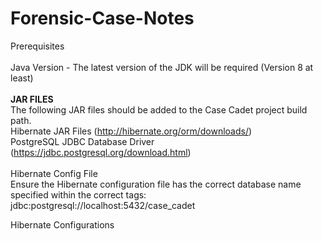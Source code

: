 # Forensic-Case-Notes

Prerequisites <br /><br />
Java Version - The latest version of the JDK will be required (Version 8 at least)<br /><br />
<b>JAR FILES</b><br />
The following JAR files should be added to the Case Cadet project build path.<br />
Hibernate JAR Files (http://hibernate.org/orm/downloads/)<br />
PostgreSQL JDBC Database Driver (https://jdbc.postgresql.org/download.html)
<br /><br />
Hibernate Config File<br />
Ensure the Hibernate configuration file has the correct database name specified within the correct tags:<br />
     <property name="connection.url">jdbc:postgresql://localhost:5432/case_cadet</property>


Hibernate Configurations

